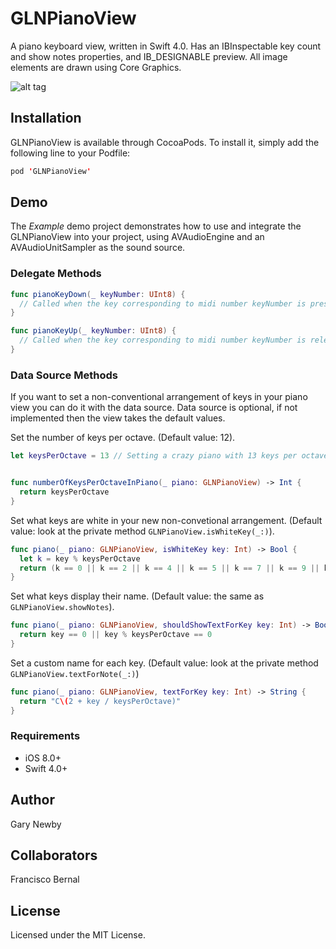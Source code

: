 GLNPianoView
============

A piano keyboard view, written in Swift 4.0. 
Has an IBInspectable key count and show notes properties, and IB_DESIGNABLE preview. 
All image elements are drawn using Core Graphics. 

![alt tag](https://github.com/garynewby/GLNPianoView/raw/master/screen.png)


## Installation

GLNPianoView is available through CocoaPods. To install it, simply add the following line to your Podfile:

```swift
pod 'GLNPianoView'
```

## Demo

The <i>Example</i> demo project demonstrates how to use and integrate the GLNPianoView into your project, using AVAudioEngine and an AVAudioUnitSampler as the sound source.


### Delegate Methods

```swift
func pianoKeyDown(_ keyNumber: UInt8) {
  // Called when the key corresponding to midi number keyNumber is pressed
}

func pianoKeyUp(_ keyNumber: UInt8) {
  // Called when the key corresponding to midi number keyNumber is released
}
```

### Data Source Methods

If you want to set a non-conventional arrangement of keys in your piano view you can do it with the data source. Data source is optional, if not implemented then the view takes the default values.

Set the number of keys per octave. (Default value: 12).

```swift
let keysPerOctave = 13 // Setting a crazy piano with 13 keys per octave!!!


func numberOfKeysPerOctaveInPiano(_ piano: GLNPianoView) -> Int {
  return keysPerOctave
}
```

Set what keys are white in your new non-convetional arrangement. (Default value: look at the private method `GLNPianoView.isWhiteKey(_:)`).

```swift
func piano(_ piano: GLNPianoView, isWhiteKey key: Int) -> Bool {
  let k = key % keysPerOctave
  return (k == 0 || k == 2 || k == 4 || k == 5 || k == 7 || k == 9 || k == 11 || k == 12)
}
```

Set what keys display their name. (Default value: the same as `GLNPianoView.showNotes`).

```swift
func piano(_ piano: GLNPianoView, shouldShowTextForKey key: Int) -> Bool {
  return key == 0 || key % keysPerOctave == 0
}
```

Set a custom name for each key. (Default value: look at the private method `GLNPianoView.textForNote(_:)`)

```swift
func piano(_ piano: GLNPianoView, textForKey key: Int) -> String {
  return "C\(2 + key / keysPerOctave)"
}
```

### Requirements

- iOS 8.0+
- Swift 4.0+

## Author

Gary Newby

## Collaborators

Francisco Bernal

## License

Licensed under the MIT License.

